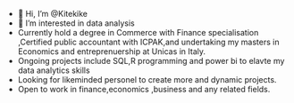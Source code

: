 - 👋 Hi, I’m @Kitekike
- 👀 I’m interested in data analysis
- Currently hold a degree in Commerce with Finance specialisation ,Certified public accountant with ICPAK,and undertaking my masters in Economics and entreprenuership at Unicas in Italy.
- Ongoing projects include SQL,R programming and power bi to elavte my data analytics skills
- Looking for likeminded personel to create more and dynamic projects.
- Open to work in finance,economics ,business and any related fields.

<!---
Kitekike/Kitekike is a ✨ special ✨ repository because its `README.md` (this file) appears on your GitHub profile.
You can click the Preview link to take a look at your changes.
--->
